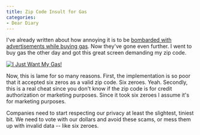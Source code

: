 ```yaml
---
title: Zip Code Insult for Gas
categories:
- Dear Diary
---
```


I've already written about how annoying it is to be [bombarded with advertisements while buying gas](/thingelstad/cant-i-buy-overpriced-gas-in-quiet). Now they've gone even further. I went to buy gas the other day and got this great screen demanding my zip code.

[![I Just Want My Gas!](http://farm4.static.flickr.com/3097/2315643138_4519e68bb2_m.jpg)](http://www.flickr.com/photos/46408384@N00/2315643138)

Now, this is lame for so many reasons. First, the implementation is so poor that it accepted six zeros as a valid zip code. Six zeroes. Yeah. Secondly, this is a real cheat since you don't know if the zip code is for credit authorization or marketing purposes. Since it took six zeroes I assume it's for marketing purposes.

Companies need to start respecting our privacy at least the slightest, tiniest bit. We need to vote with our dollars and avoid these scams, or mess them up with invalid data -- like six zeroes.
